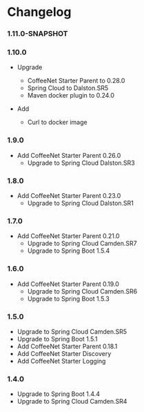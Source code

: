 # Changelog 

### 1.11.0-SNAPSHOT

### 1.10.0
* Upgrade
  * CoffeeNet Starter Parent to 0.28.0
  * Spring Cloud to Dalston.SR5
  * Maven docker plugin to 0.24.0

* Add
  * Curl to docker image

### 1.9.0
* Add CoffeeNet Starter Parent 0.26.0
  * Upgrade to Spring Cloud Dalston.SR3

### 1.8.0
* Add CoffeeNet Starter Parent 0.23.0
  * Upgrade to Spring Cloud Dalston.SR1

### 1.7.0
* Add CoffeeNet Starter Parent 0.21.0
  * Upgrade to Spring Cloud Camden.SR7
  * Upgrade to Spring Boot 1.5.4

### 1.6.0
* Add CoffeeNet Starter Parent 0.19.0
  * Upgrade to Spring Cloud Camden.SR6
  * Upgrade to Spring Boot 1.5.3

### 1.5.0
* Upgrade to Spring Cloud Camden.SR5
* Upgrade to Spring Boot 1.5.1
* Add CoffeeNet Starter Parent 0.18.1
* Add CoffeeNet Starter Discovery
* Add CoffeeNet Starter Logging

### 1.4.0
* Upgrade to Spring Boot 1.4.4
* Upgrade to Spring Cloud Camden.SR4